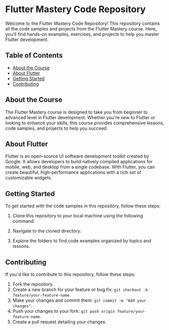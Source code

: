 # Flutter Mastery Code Repository

Welcome to the Flutter Mastery Code Repository! This repository contains all the code samples and projects from the Flutter Mastery course. Here, you'll find hands-on examples, exercises, and projects to help you master Flutter development.

## Table of Contents

- [About the Course](#about-the-course)
- [About Flutter](#about-flutter)
- [Getting Started](#getting-started)
- [Contributing](#contributing)

## About the Course

The Flutter Mastery course is designed to take you from beginner to advanced level in Flutter development. Whether you're new to Flutter or looking to enhance your skills, this course provides comprehensive lessons, code samples, and projects to help you succeed.

## About Flutter

Flutter is an open-source UI software development toolkit created by Google. It allows developers to build natively compiled applications for mobile, web, and desktop from a single codebase. With Flutter, you can create beautiful, high-performance applications with a rich set of customizable widgets.

## Getting Started

To get started with the code samples in this repository, follow these steps:

1. Clone this repository to your local machine using the following command:

2. Navigate to the cloned directory:

3. Explore the folders to find code examples organized by topics and lessons.

## Contributing

If you'd like to contribute to this repository, follow these steps:

1. Fork the repository.
2. Create a new branch for your feature or bug fix: `git checkout -b feature/your-feature-name`.
3. Make your changes and commit them: `git commit -m "Add your changes"`.
4. Push your changes to your fork: `git push origin feature/your-feature-name`.
5. Create a pull request detailing your changes.


